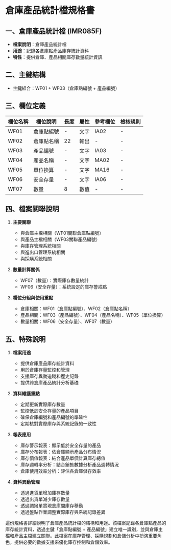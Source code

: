# 倉庫產品統計檔規格書

## 一、倉庫產品統計檔 (IMR085F)
- **檔案說明**：倉庫產品統計檔
- **用途**：記錄各倉庫點產品庫存統計資料
- **特性**：提供倉庫、產品相關庫存數量統計資訊

## 二、主鍵結構
- 主鍵組合：WF01 + WF03（倉庫點編號 + 產品編號）

## 三、欄位定義

| 欄位名稱 | 欄位說明 | 長度 | 屬性 | 參考欄位 | 檢核規則 |
|---------|---------|------|-----|---------|----------|
| WF01 | 倉庫點編號 | - | 文字 | IA02 | - |
| WF02 | 倉庫點名稱 | 22 | 輸出 | - | - |
| WF03 | 產品編號 | - | 文字 | IA03 | - |
| WF04 | 產品名稱 | - | 文字 | MA02 | - |
| WF05 | 單位換算 | - | 文字 | MA16 | - |
| WF06 | 安全存量 | - | 文字 | IA06 | - |
| WF07 | 數量 | 8 | 數值 | - | - |

## 四、檔案關聯說明

1. **主要關聯**
   - 與倉庫主檔相關（WF01關聯倉庫點編號）
   - 與產品主檔相關（WF03關聯產品編號）
   - 與庫存管理系統相關
   - 與進出口管理系統相關
   - 與採購系統相關

2. **數量計算關係**
   - WF07（數量）：實際庫存數量統計
   - WF06（安全存量）：系統設定的庫存警戒點

3. **欄位分組與使用重點**
   - 倉庫相關：WF01（倉庫點編號）、WF02（倉庫點名稱）
   - 產品相關：WF03（產品編號）、WF04（產品名稱）、WF05（單位換算）
   - 數量相關：WF06（安全存量）、WF07（數量）

## 五、特殊說明

1. **檔案用途**
   - 提供倉庫產品庫存統計資料
   - 用於倉庫存量監控和管理
   - 支援庫存異動追蹤和歷史記錄
   - 提供跨倉庫產品統計分析基礎

2. **資料維護重點**
   - 定期更新實際庫存數量
   - 監控低於安全存量的產品項目
   - 確保倉庫編號和產品編號的準確性
   - 定期核對實際庫存與系統記錄的一致性

3. **報表應用**
   - 庫存警示報表：顯示低於安全存量的產品
   - 庫存分布報表：依倉庫顯示產品分布情況
   - 庫存價值報表：結合產品單價計算庫存總值
   - 庫存週轉率分析：結合銷售數據分析產品週轉情況
   - 倉庫使用效率分析：評估各倉庫儲存效率

4. **資料異動管理**
   - 透過進貨單增加庫存數量
   - 透過出貨單減少庫存數量
   - 透過調撥單實現倉庫間庫存移動
   - 透過盤點作業調整實際庫存與系統記錄差異

這份規格書詳細說明了倉庫產品統計檔的結構和用途。該檔案記錄各倉庫點產品的庫存統計資料，透過主鍵「倉庫點編號 + 產品編號」建立唯一識別，並與倉庫主檔和產品主檔建立關聯。此檔案在庫存管理、採購規劃和倉儲分析中扮演重要角色，提供必要的數據支援來優化庫存控制和倉儲效率。 